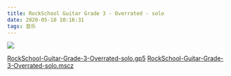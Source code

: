 ```yaml
---
title: RockSchool Guitar Grade 3 - Overrated - solo
date: 2020-05-10 10:16:31
tags: 音乐
---
```


![](RockSchool-Guitar-Grade-3-Overrated-solo.svg)

[RockSchool-Guitar-Grade-3-Overrated-solo.gp5](RockSchool-Guitar-Grade-3-Overrated-solo.gp5)
[RockSchool-Guitar-Grade-3-Overrated-solo.mscz](RockSchool-Guitar-Grade-3-Overrated-solo.mscz)
